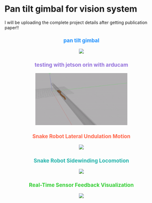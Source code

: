 # Pan tilt gimbal for vision system
I will be uploading the complete project details after getting publication paper!!

<h3 align="center" style="color:#1E90FF; font-size:17px;">
pan tilt gimbal
</h3>

<p align="center">
  <img src="https://github.com/mahi361/Pan-tilt-gimbal-for-vision-system/blob/main/git/pan%20tilt_gim_gif.gif" width="40%" />
</p>

<h3 align="center" style="color:#9370DB; font-size:17px;">
testing with jetson orin with arducam
</h3>

<p align="center">
  <img src="https://github.com/mahi361/serpentine-robot-unmanned-mission-to-moon-and-mars/blob/main/Ros/concertina3D.gif" width="60%" />
</p>

<h3 align="center" style="color:#FF6347; font-size:17px;">
Snake Robot Lateral Undulation Motion
</h3>

<p align="center">
  <img src="https://github.com/mahi361/serpentine-robot-unmanned-mission-to-moon-and-mars/blob/main/Aruco_marker/cam3.gif" width="60%" />
</p>

<h3 align="center" style="color:#20B2AA; font-size:17px;">
Snake Robot Sidewinding Locomotion
</h3>

<p align="center">
  <img src="https://github.com/mahi361/serpentine-robot-unmanned-mission-to-moon-and-mars/blob/main/Aruco_marker/cam4.gif" width="60%" />
</p>

<h3 align="center" style="color:#32CD32; font-size:17px;">
Real-Time Sensor Feedback Visualization
</h3>

<p align="center">
  <img src="https://github.com/mahi361/serpentine-robot-unmanned-mission-to-moon-and-mars/blob/main/Aruco_marker/cam5.gif" width="60%" />
</p>
